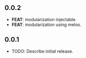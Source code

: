 ## 0.0.2

 - **FEAT**: modularization injectable.
 - **FEAT**: modularization using melos.

## 0.0.1

* TODO: Describe initial release.
